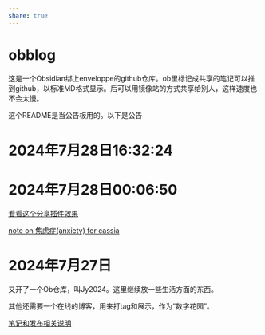 ```yaml
---  
share: true  
---  
```

# obblog  
  
这是一个Obsidian绑上enveloppe的github仓库。ob里标记成共享的笔记可以推到github，以标准MD格式显示。后可以用镜像站的方式共享给别人，这样速度也不会太慢。  
  
这个README是当公告板用的。以下是公告  
  
# 2024年7月28日16:32:24  
  
  
  
# 2024年7月28日00:06:50  
  
[看看这个分享插件效果](./2.CASSIA/%E7%9C%8B%E7%9C%8B%E8%BF%99%E4%B8%AA%E5%88%86%E4%BA%AB%E6%8F%92%E4%BB%B6%E6%95%88%E6%9E%9C.md)  
  
[note on 焦虑症(anxiety) for cassia](./2.CASSIA/note%20on%20%E7%84%A6%E8%99%91%E7%97%87(anxiety)%20for%20cassia.md)  
  
# 2024年7月27日  
  
又开了一个Ob仓库，叫Jy2024。这里继续放一些生活方面的东西。  
  
其他还需要一个在线的博客，用来打tag和展示，作为“数字花园”。  
  
[笔记和发布相关说明](./%E7%AC%94%E8%AE%B0%E5%92%8C%E5%8F%91%E5%B8%83%E7%9B%B8%E5%85%B3%E8%AF%B4%E6%98%8E.md)  
  
